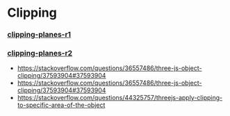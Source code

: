 # Clipping

### [clipping-planes-r1]( clipping-planes-r1.html )

### [clipping-planes-r2]( clipping-planes-r2.html )

* <https://stackoverflow.com/questions/36557486/three-js-object-clipping/37593904#37593904>
* <https://stackoverflow.com/questions/36557486/three-js-object-clipping/37593904#37593904>
* <https://stackoverflow.com/questions/44325757/threejs-apply-clipping-to-specific-area-of-the-object>